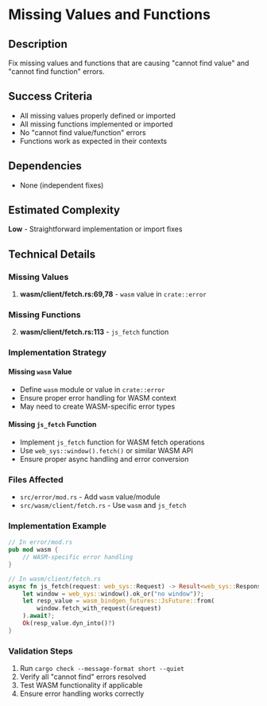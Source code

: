 # Missing Values and Functions

## Description
Fix missing values and functions that are causing "cannot find value" and "cannot find function" errors.

## Success Criteria
- All missing values properly defined or imported
- All missing functions implemented or imported
- No "cannot find value/function" errors
- Functions work as expected in their contexts

## Dependencies
- None (independent fixes)

## Estimated Complexity
**Low** - Straightforward implementation or import fixes

## Technical Details

### Missing Values
1. **wasm/client/fetch.rs:69,78** - `wasm` value in `crate::error`

### Missing Functions
2. **wasm/client/fetch.rs:113** - `js_fetch` function

### Implementation Strategy

#### Missing `wasm` Value
- Define `wasm` module or value in `crate::error`
- Ensure proper error handling for WASM context
- May need to create WASM-specific error types

#### Missing `js_fetch` Function
- Implement `js_fetch` function for WASM fetch operations
- Use `web_sys::window().fetch()` or similar WASM API
- Ensure proper async handling and error conversion

### Files Affected
- `src/error/mod.rs` - Add `wasm` value/module
- `src/wasm/client/fetch.rs` - Use `wasm` and `js_fetch`

### Implementation Example
```rust
// In error/mod.rs
pub mod wasm {
    // WASM-specific error handling
}

// In wasm/client/fetch.rs
async fn js_fetch(request: web_sys::Request) -> Result<web_sys::Response, JsValue> {
    let window = web_sys::window().ok_or("no window")?;
    let resp_value = wasm_bindgen_futures::JsFuture::from(
        window.fetch_with_request(&request)
    ).await?;
    Ok(resp_value.dyn_into()?)
}
```

### Validation Steps
1. Run `cargo check --message-format short --quiet`
2. Verify all "cannot find" errors resolved
3. Test WASM functionality if applicable
4. Ensure error handling works correctly